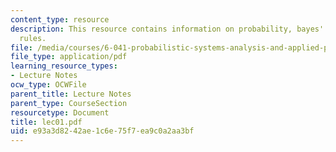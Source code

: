 ```yaml
---
content_type: resource
description: This resource contains information on probability, bayes' rule, and other
  rules.
file: /media/courses/6-041-probabilistic-systems-analysis-and-applied-probability-spring-2006/e93a3d8242ae1c6e75f7ea9c0a2aa3bf_lec01.pdf
file_type: application/pdf
learning_resource_types:
- Lecture Notes
ocw_type: OCWFile
parent_title: Lecture Notes
parent_type: CourseSection
resourcetype: Document
title: lec01.pdf
uid: e93a3d82-42ae-1c6e-75f7-ea9c0a2aa3bf
---
```

